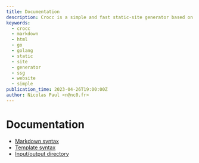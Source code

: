 ```yaml
---
title: Documentation
description: Crocc is a simple and fast static-site generator based on Markdown. 
keywords:
  - crocc
  - markdown
  - html
  - go
  - golang
  - static
  - site
  - generator
  - ssg
  - website
  - simple
publication_time: 2023-04-26T19:00:00Z
author: Nicolas Paul <n@nc0.fr>
---
```

# Documentation

- [Markdown syntax](/doc/markdown)
- [Template syntax](/doc/template)
- [Input/output directory](/doc/iodir.md)

